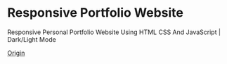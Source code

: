 # Responsive Portfolio Website

Responsive Personal Portfolio Website Using HTML CSS And JavaScript | Dark/Light Mode

[Origin](https://youtu.be/27JtRAI3QO8)